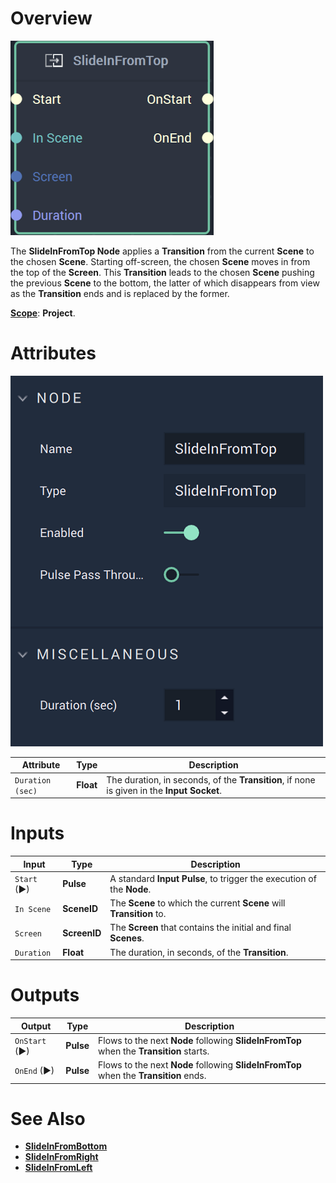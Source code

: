 # Overview

![The SlideInFromTop Node.](../../.gitbook/assets/slideinfromtopnode20241.png)

The **SlideInFromTop Node** applies a **Transition** from the current **Scene** to the chosen **Scene**. Starting off-screen, the chosen **Scene** moves in from the top of the **Screen**. This **Transition** leads to the chosen **Scene** pushing the previous **Scene** to the bottom, the latter of which disappears from view as the **Transition** ends and is replaced by the former.  

[**Scope**](../overview.md#scopes): **Project**.

# Attributes

![The SlideInFromTopNode Attributes](../../.gitbook/assets/slideinfromtopatts.png)

|Attribute|Type|Description|
|---|---|---|
|`Duration (sec)`|**Float**|The duration, in seconds, of the **Transition**, if none is given in the **Input Socket**.|

# Inputs

|Input|Type|Description|
|---|---|---|
|`Start` (►)|**Pulse**|A standard **Input Pulse**, to trigger the execution of the **Node**.|
| `In Scene` | **SceneID** | The **Scene** to which the current **Scene** will **Transition** to. |
| `Screen` | **ScreenID** | The **Screen** that contains the initial and final **Scenes**. |
| `Duration` | **Float** | The duration, in seconds, of the **Transition**. |


# Outputs

|Output|Type|Description|
|---|---|---|
| `OnStart` (►) | **Pulse** | Flows to the next **Node** following **SlideInFromTop** when the **Transition** starts. |
| `OnEnd` (►) | **Pulse** | Flows to the next **Node** following **SlideInFromTop** when the **Transition** ends.  |

# See Also

* [**SlideInFromBottom**](slideinfrombottom.md)
* [**SlideInFromRight**](slideinfromright.md)
* [**SlideInFromLeft**](slideinfromleft.md)

